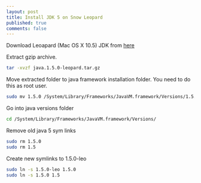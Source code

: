 ```yaml
---
layout: post
title: Install JDK 5 on Snow Leopard
published: true
comments: false
---
```


Download Leoapard (Mac OS X 10.5) JDK from [here](http://tedwise.com/files/java.1.5.0-leopard.tar.gz)

Extract gzip archive.

```sh
tar -xvzf java.1.5.0-leopard.tar.gz
```

Move extracted folder to java framework installation folder. You need to do this as root user.

```sh
sudo mv 1.5.0 /System/Library/Frameworks/JavaVM.framework/Versions/1.5.0-leo
```

Go into java versions folder

```sh
cd /System/Library/Frameworks/JavaVM.framework/Versions/
```

Remove old java 5 sym links

```sh
sudo rm 1.5.0
sudo rm 1.5
```

Create new symlinks to 1.5.0-leo

```sh
sudo ln -s 1.5.0-leo 1.5.0
sudo ln -s 1.5.0 1.5
```
